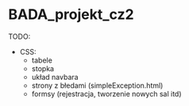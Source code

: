 # BADA_projekt_cz2

TODO:

- CSS:
    - tabele
    - stopka
    - układ navbara
    - strony z błedami (simpleException.html)
    - formsy (rejestracja, tworzenie nowych sal itd)
